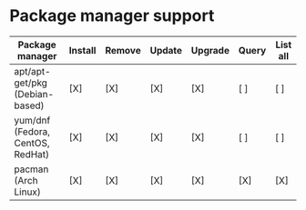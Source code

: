 # Package manager support

| Package manager                  | Install | Remove | Update | Upgrade | Query | List all |
| ---                              | ---     | ---    | ---    | ---     | ---   | ---      |
| apt/apt-get/pkg (Debian-based)   | [X]     | [X]    | [X]    | [X]     | [ ]   | [ ]      |
| yum/dnf (Fedora, CentOS, RedHat) | [X]     | [X]    | [X]    | [X]     | [ ]   | [ ]      |
| pacman (Arch Linux)              | [X]     | [X]    | [X]    | [X]     | [X]   | [X]      |
